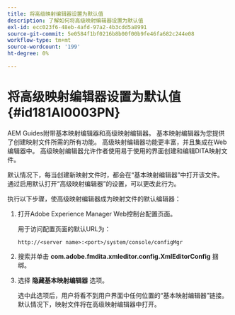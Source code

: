 ```yaml
---
title: 将高级映射编辑器设置为默认值
description: 了解如何将高级映射编辑器设置为默认值
exl-id: ecc023f6-48eb-4afd-97a2-4b3cdd5a8991
source-git-commit: 5e0584f1bf0216b8b00f00b9fe46fa682c244e08
workflow-type: tm+mt
source-wordcount: '199'
ht-degree: 0%

---
```


# 将高级映射编辑器设置为默认值 {#id181AI0003PN}

AEM Guides附带基本映射编辑器和高级映射编辑器。 基本映射编辑器为您提供了创建映射文件所需的所有功能。 高级映射编辑器功能更丰富，并且集成在Web编辑器中。 高级映射编辑器允许作者使用易于使用的界面创建和编辑DITA映射文件。

默认情况下，每当创建新映射文件时，都会在“基本映射编辑器”中打开该文件。 通过启用默认打开“高级映射编辑器”的设置，可以更改此行为。

执行以下步骤，使高级映射编辑器成为映射文件的默认编辑器：

1. 打开Adobe Experience Manager Web控制台配置页面。

   用于访问配置页面的默认URL为：

   ```http
   http://<server name>:<port>/system/console/configMgr
   ```

1. 搜索并单击 **com.adobe.fmdita.xmleditor.config.XmlEditorConfig** 捆绑。

1. 选择 **隐藏基本映射编辑器** 选项。

   选中此选项后，用户将看不到用户界面中任何位置的“基本映射编辑器”链接。 默认情况下，映射文件将在高级映射编辑器中打开。
